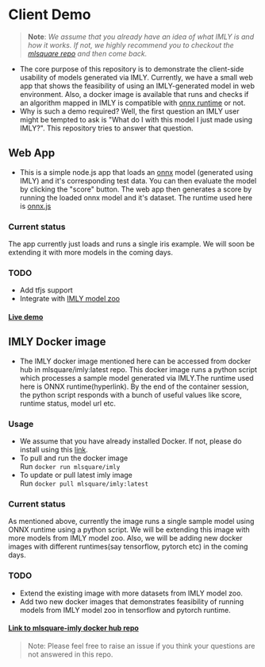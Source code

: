 # Client Demo

> **Note**: *We assume that you already have an idea of what IMLY is and how it works. If not, we highly recommend you to checkout the [mlsquare repo](https://github.com/mlsquare/mlsquare) and then come back.*  
+ The core purpose of this repository is to demonstrate the client-side usability of models generated via IMLY. Currently, we have a small web app that shows the feasibility of using an IMLY-generated model in web environment. Also, a docker image is available that runs and checks if an algorithm mapped in IMLY is compatible with [onnx runtime](https://github.com/Microsoft/onnxruntime) or not.
+ Why is such a demo required? Well, the first question an IMLY user might be tempted to ask is "What do I with this model I just made using IMLY?". This repository tries to answer that question.

## Web App

+ This is a simple node.js app that loads an [onnx](onnx.ai) model (generated using IMLY) and it's corresponding test data. You can then evaluate the model by clicking the "score" button. The web app then generates a score by running the loaded onnx model and it's dataset. The runtime used here is [onnx.js](https://github.com/Microsoft/onnxjs)

### Current status

The app currently just loads and runs a single iris example. We will soon be extending it with more models in the coming days.

### TODO
- Add tfjs support
- Integrate with [IMLY model zoo](http://bit.ly/imly-google-sheets)

#### [Live demo](https://onnx-web-validator.herokuapp.com/)

## IMLY Docker image

+ The IMLY docker image mentioned here can be accessed from docker hub in mlsquare/imly:latest repo. This docker image runs a python script which processes a sample model generated via IMLY.The runtime used here is ONNX runtime(hyperlink). By the end of the container session, the python script responds with a bunch of useful values like score, runtime status, model url etc.
### Usage
- We assume that you have already installed Docker. If not, please do install using this [link](https://docs.docker.com/v17.12/install/).
- To pull and run the docker image  
Run `docker run mlsquare/imly`
- To update or pull latest imly image  
Run `docker pull mlsquare/imly:latest`
### Current status
As mentioned above, currently the image runs a single sample model using ONNX runtime using a python script. We will be extending this image with more models from IMLY model zoo. Also, we will be adding new docker images with different runtimes(say tensorflow, pytorch etc) in the coming days.

### TODO
- Extend the existing image with more datasets from IMLY model zoo.
- Add two new docker images that demonstrates feasibility of running models from IMLY model zoo in tensorflow and pytorch runtime.

#### [Link to mlsquare-imly docker hub repo](https://cloud.docker.com/u/mlsquare/repository/docker/mlsquare/imly)


>Note: Please feel free to raise an issue if you think your questions are not answered in this repo.
